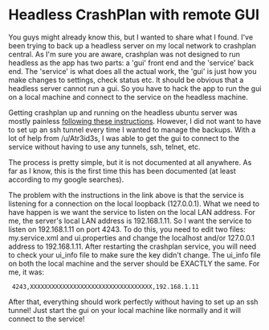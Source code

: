 # Headless CrashPlan with remote GUI

You guys might already know this, but I wanted to share what I found. I've been trying to back up a headless server on my local network to crashplan central. As I'm sure you are aware, crashplan was not designed to run headless as the app has two parts: a 'gui' front end and the 'service' back end. The 'service' is what does all the actual work, the 'gui' is just how you make changes to settings, check status etc. It should be obvious that a headless server cannot run a gui. So you have to hack the app to run the gui on a local machine and connect to the service on the headless machine.

Getting crashplan up and running on the headless ubuntu server was mostly painless [following these instructions](https://support.code42.com/CrashPlan/4/Configuring/Using_CrashPlan_On_A_Headless_Computer). However, I did not want to have to set up an ssh tunnel every time I wanted to manage the backups. With a lot of help from /u/Atr3id3s, I was able to get the gui to connect to the service without having to use any tunnels, ssh, telnet, etc.

The process is pretty simple, but it is not documented at all anywhere. As far as I know, this is the first time this has been documented (at least according to my google searches).

The problem with the instructions in the link above is that the service is listening for a connection on the local loopback (127.0.0.1). What we need to have happen is we want the service to listen on the local LAN address. For me, the server's local LAN address is 192.168.1.11. So I want the service to listen on 192.168.1.11 on port 4243. To do this, you need to edit two files: my.service.xml and ui.properties and change the localhost and/or 127.0.0.1 address to 192.168.1.11. After restarting the crashplan service, you will need to check your ui_info file to make sure the key didn't change. The ui_info file on both the local machine and the server should be EXACTLY the same. For me, it was:

     4243,XXXXXXXXXXXXXXXXXXXXXXXXXXXXXXXXXX,192.168.1.11

After that, everything should work perfectly without having to set up an ssh tunnel! Just start the gui on your local machine like normally and it will connect to the service!
